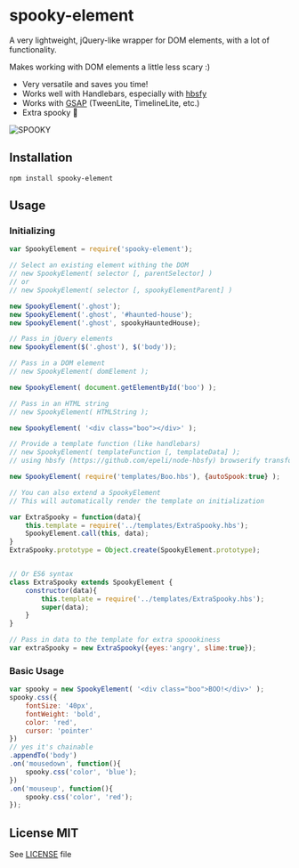# spooky-element

A very lightweight, jQuery-like wrapper for DOM elements, with a lot of functionality.

Makes working with DOM elements a little less scary :)

- Very versatile and saves you time!
- Works well with Handlebars, especially with [hbsfy](https://github.com/epeli/node-hbsfy)
- Works with [GSAP](http://greensock.com/gsap) (TweenLite, TimelineLite, etc.)
- Extra spooky :ghost:

![SPOOKY](http://i.imgur.com/Ut23RfP.png)

## Installation

`npm install spooky-element`

## Usage

### Initializing

```javascript
var SpookyElement = require('spooky-element');

// Select an existing element withing the DOM
// new SpookyElement( selector [, parentSelector] )
// or
// new SpookyElement( selector [, spookyElementParent] )

new SpookyElement('.ghost');
new SpookyElement('.ghost', '#haunted-house');
new SpookyElement('.ghost', spookyHauntedHouse);

// Pass in jQuery elements
new SpookyElement($('.ghost'), $('body'));

// Pass in a DOM element
// new SpookyElement( domElement );

new SpookyElement( document.getElementById('boo') );

// Pass in an HTML string
// new SpookyElement( HTMLString );

new SpookyElement( '<div class="boo"></div>' );

// Provide a template function (like handlebars)
// new SpookyElement( templateFunction [, templateData] );
// using hbsfy (https://github.com/epeli/node-hbsfy) browserify transform here, very handy!

new SpookyElement( require('templates/Boo.hbs'), {autoSpook:true} );

// You can also extend a SpookyElement
// This will automatically render the template on initialization

var ExtraSpooky = function(data){
    this.template = require('../templates/ExtraSpooky.hbs');
    SpookyElement.call(this, data);
}
ExtraSpooky.prototype = Object.create(SpookyElement.prototype);


// Or ES6 syntax
class ExtraSpooky extends SpookyElement {
    constructor(data){
        this.template = require('../templates/ExtraSpooky.hbs');
        super(data);
    }
}

// Pass in data to the template for extra spoookiness
var extraSpooky = new ExtraSpooky({eyes:'angry', slime:true});
```

### Basic Usage

```javascript
var spooky = new SpookyElement( '<div class="boo">BOO!</div>' );
spooky.css({
    fontSize: '40px',
    fontWeight: 'bold',
    color: 'red',
    cursor: 'pointer'
})
// yes it's chainable
.appendTo('body')
.on('mousedown', function(){
    spooky.css('color', 'blue');
})
.on('mouseup', function(){
    spooky.css('color', 'red');
});

```

## License MIT

See [LICENSE](LICENSE) file